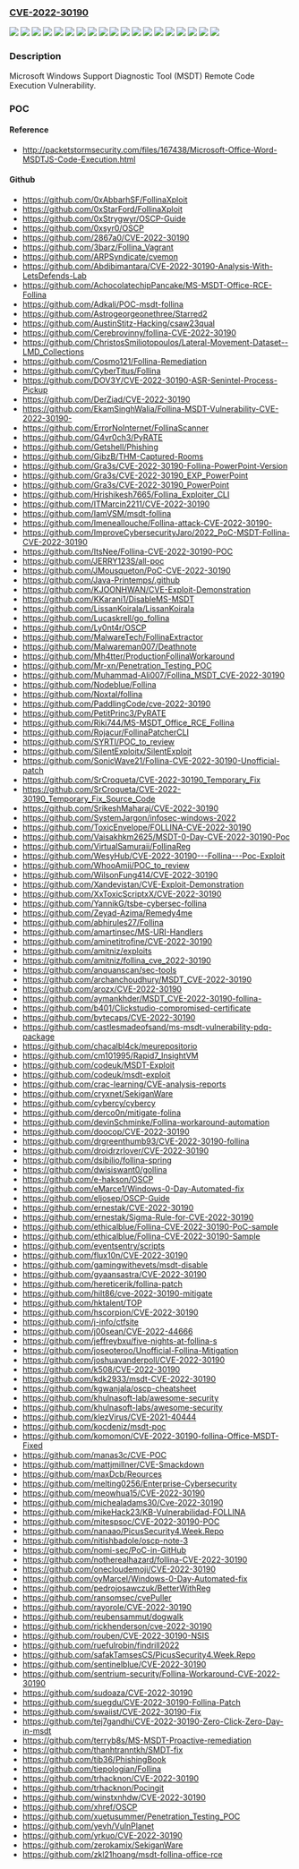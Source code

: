 ### [CVE-2022-30190](https://cve.mitre.org/cgi-bin/cvename.cgi?name=CVE-2022-30190)
![](https://img.shields.io/static/v1?label=Product&message=Windows%2010%20Version%2020H2%20for%2032-bit%20Systems&color=blue)
![](https://img.shields.io/static/v1?label=Product&message=Windows%2010%20Version%2020H2%20for%20ARM64-based%20Systems&color=blue)
![](https://img.shields.io/static/v1?label=Product&message=Windows%2010%20Version%2020H2%20for%20x64-based%20Systems&color=blue)
![](https://img.shields.io/static/v1?label=Product&message=Windows%2010%20Version%2021H1%20for%2032-bit%20Systems&color=blue)
![](https://img.shields.io/static/v1?label=Product&message=Windows%2010%20Version%2021H1%20for%20ARM64-based%20Systems&color=blue)
![](https://img.shields.io/static/v1?label=Product&message=Windows%2010%20Version%2021H1%20for%20x64-based%20Systems&color=blue)
![](https://img.shields.io/static/v1?label=Product&message=Windows%2010%20Version%2021H2%20for%2032-bit%20Systems&color=blue)
![](https://img.shields.io/static/v1?label=Product&message=Windows%2010%20Version%2021H2%20for%20ARM64-based%20Systems&color=blue)
![](https://img.shields.io/static/v1?label=Product&message=Windows%2010%20Version%2021H2%20for%20x64-based%20Systems&color=blue)
![](https://img.shields.io/static/v1?label=Product&message=Windows%2011%20for%20ARM64-based%20Systems&color=blue)
![](https://img.shields.io/static/v1?label=Product&message=Windows%2011%20for%20x64-based%20Systems&color=blue)
![](https://img.shields.io/static/v1?label=Product&message=Windows%20Server%202022%20(Server%20Core%20installation)&color=blue)
![](https://img.shields.io/static/v1?label=Product&message=Windows%20Server%202022%20Azure%20Edition%20Core%20Hotpatch&color=blue)
![](https://img.shields.io/static/v1?label=Product&message=Windows%20Server%202022&color=blue)
![](https://img.shields.io/static/v1?label=Product&message=Windows%20Server%2C%20version%2020H2%20(Server%20Core%20Installation)&color=blue)
![](https://img.shields.io/static/v1?label=Product&message=Windows%20Server&color=blue)
![](https://img.shields.io/static/v1?label=Product&message=Windows&color=blue)
![](https://img.shields.io/static/v1?label=Version&message=n%2Fa&color=blue)
![](https://img.shields.io/static/v1?label=Vulnerability&message=Remote%20Code%20Execution&color=brighgreen)

### Description

Microsoft Windows Support Diagnostic Tool (MSDT) Remote Code Execution Vulnerability.

### POC

#### Reference
- http://packetstormsecurity.com/files/167438/Microsoft-Office-Word-MSDTJS-Code-Execution.html

#### Github
- https://github.com/0xAbbarhSF/FollinaXploit
- https://github.com/0xStarFord/FollinaXploit
- https://github.com/0xStrygwyr/OSCP-Guide
- https://github.com/0xsyr0/OSCP
- https://github.com/2867a0/CVE-2022-30190
- https://github.com/3barz/Follina_Vagrant
- https://github.com/ARPSyndicate/cvemon
- https://github.com/Abdibimantara/CVE-2022-30190-Analysis-With-LetsDefends-Lab
- https://github.com/AchocolatechipPancake/MS-MSDT-Office-RCE-Follina
- https://github.com/Adkali/POC-msdt-follina
- https://github.com/Astrogeorgeonethree/Starred2
- https://github.com/AustinStitz-Hacking/csaw23qual
- https://github.com/Cerebrovinny/follina-CVE-2022-30190
- https://github.com/ChristosSmiliotopoulos/Lateral-Movement-Dataset--LMD_Collections
- https://github.com/Cosmo121/Follina-Remediation
- https://github.com/CyberTitus/Follina
- https://github.com/DOV3Y/CVE-2022-30190-ASR-Senintel-Process-Pickup
- https://github.com/DerZiad/CVE-2022-30190
- https://github.com/EkamSinghWalia/Follina-MSDT-Vulnerability-CVE-2022-30190-
- https://github.com/ErrorNoInternet/FollinaScanner
- https://github.com/G4vr0ch3/PyRATE
- https://github.com/Getshell/Phishing
- https://github.com/GibzB/THM-Captured-Rooms
- https://github.com/Gra3s/CVE-2022-30190-Follina-PowerPoint-Version
- https://github.com/Gra3s/CVE-2022-30190_EXP_PowerPoint
- https://github.com/Gra3s/CVE-2022-30190_PowerPoint
- https://github.com/Hrishikesh7665/Follina_Exploiter_CLI
- https://github.com/ITMarcin2211/CVE-2022-30190
- https://github.com/IamVSM/msdt-follina
- https://github.com/Imeneallouche/Follina-attack-CVE-2022-30190-
- https://github.com/ImproveCybersecurityJaro/2022_PoC-MSDT-Follina-CVE-2022-30190
- https://github.com/ItsNee/Follina-CVE-2022-30190-POC
- https://github.com/JERRY123S/all-poc
- https://github.com/JMousqueton/PoC-CVE-2022-30190
- https://github.com/Java-Printemps/.github
- https://github.com/KJOONHWAN/CVE-Exploit-Demonstration
- https://github.com/KKarani1/DisableMS-MSDT
- https://github.com/LissanKoirala/LissanKoirala
- https://github.com/Lucaskrell/go_follina
- https://github.com/Ly0nt4r/OSCP
- https://github.com/MalwareTech/FollinaExtractor
- https://github.com/Malwareman007/Deathnote
- https://github.com/Mh4tter/ProductionFollinaWorkaround
- https://github.com/Mr-xn/Penetration_Testing_POC
- https://github.com/Muhammad-Ali007/Follina_MSDT_CVE-2022-30190
- https://github.com/Nodeblue/Follina
- https://github.com/Noxtal/follina
- https://github.com/PaddlingCode/cve-2022-30190
- https://github.com/PetitPrinc3/PyRATE
- https://github.com/Riki744/MS-MSDT_Office_RCE_Follina
- https://github.com/Rojacur/FollinaPatcherCLI
- https://github.com/SYRTI/POC_to_review
- https://github.com/SilentExploitx/SilentExploit
- https://github.com/SonicWave21/Follina-CVE-2022-30190-Unofficial-patch
- https://github.com/SrCroqueta/CVE-2022-30190_Temporary_Fix
- https://github.com/SrCroqueta/CVE-2022-30190_Temporary_Fix_Source_Code
- https://github.com/SrikeshMaharaj/CVE-2022-30190
- https://github.com/SystemJargon/infosec-windows-2022
- https://github.com/ToxicEnvelope/FOLLINA-CVE-2022-30190
- https://github.com/Vaisakhkm2625/MSDT-0-Day-CVE-2022-30190-Poc
- https://github.com/VirtualSamuraii/FollinaReg
- https://github.com/WesyHub/CVE-2022-30190---Follina---Poc-Exploit
- https://github.com/WhooAmii/POC_to_review
- https://github.com/WilsonFung414/CVE-2022-30190
- https://github.com/Xandevistan/CVE-Exploit-Demonstration
- https://github.com/XxToxicScriptxX/CVE-2022-30190
- https://github.com/YannikG/tsbe-cybersec-follina
- https://github.com/Zeyad-Azima/Remedy4me
- https://github.com/abhirules27/Follina
- https://github.com/amartinsec/MS-URI-Handlers
- https://github.com/aminetitrofine/CVE-2022-30190
- https://github.com/amitniz/exploits
- https://github.com/amitniz/follina_cve_2022-30190
- https://github.com/anquanscan/sec-tools
- https://github.com/archanchoudhury/MSDT_CVE-2022-30190
- https://github.com/arozx/CVE-2022-30190
- https://github.com/aymankhder/MSDT_CVE-2022-30190-follina-
- https://github.com/b401/Clickstudio-compromised-certificate
- https://github.com/bytecaps/CVE-2022-30190
- https://github.com/castlesmadeofsand/ms-msdt-vulnerability-pdq-package
- https://github.com/chacalbl4ck/meurepositorio
- https://github.com/cm101995/Rapid7_InsightVM
- https://github.com/codeuk/MSDT-Exploit
- https://github.com/codeuk/msdt-exploit
- https://github.com/crac-learning/CVE-analysis-reports
- https://github.com/cryxnet/SekiganWare
- https://github.com/cybercy/cybercy
- https://github.com/derco0n/mitigate-folina
- https://github.com/devinSchminke/Follina-workaround-automation
- https://github.com/doocop/CVE-2022-30190
- https://github.com/drgreenthumb93/CVE-2022-30190-follina
- https://github.com/droidrzrlover/CVE-2022-30190
- https://github.com/dsibilio/follina-spring
- https://github.com/dwisiswant0/gollina
- https://github.com/e-hakson/OSCP
- https://github.com/eMarce1/Windows-0-Day-Automated-fix
- https://github.com/eljosep/OSCP-Guide
- https://github.com/ernestak/CVE-2022-30190
- https://github.com/ernestak/Sigma-Rule-for-CVE-2022-30190
- https://github.com/ethicalblue/Follina-CVE-2022-30190-PoC-sample
- https://github.com/ethicalblue/Follina-CVE-2022-30190-Sample
- https://github.com/eventsentry/scripts
- https://github.com/flux10n/CVE-2022-30190
- https://github.com/gamingwithevets/msdt-disable
- https://github.com/gyaansastra/CVE-2022-30190
- https://github.com/hereticerik/follina-patch
- https://github.com/hilt86/cve-2022-30190-mitigate
- https://github.com/hktalent/TOP
- https://github.com/hscorpion/CVE-2022-30190
- https://github.com/j-info/ctfsite
- https://github.com/j00sean/CVE-2022-44666
- https://github.com/jeffreybxu/five-nights-at-follina-s
- https://github.com/joseoteroo/Unofficial-Follina-Mitigation
- https://github.com/joshuavanderpoll/CVE-2022-30190
- https://github.com/k508/CVE-2022-30190
- https://github.com/kdk2933/msdt-CVE-2022-30190
- https://github.com/kgwanjala/oscp-cheatsheet
- https://github.com/khulnasoft-lab/awesome-security
- https://github.com/khulnasoft-labs/awesome-security
- https://github.com/klezVirus/CVE-2021-40444
- https://github.com/kocdeniz/msdt-poc
- https://github.com/komomon/CVE-2022-30190-follina-Office-MSDT-Fixed
- https://github.com/manas3c/CVE-POC
- https://github.com/mattjmillner/CVE-Smackdown
- https://github.com/maxDcb/Reources
- https://github.com/melting0256/Enterprise-Cybersecurity
- https://github.com/meowhua15/CVE-2022-30190
- https://github.com/michealadams30/Cve-2022-30190
- https://github.com/mikeHack23/KB-Vulnerabilidad-FOLLINA
- https://github.com/mitespsoc/CVE-2022-30190-POC
- https://github.com/nanaao/PicusSecurity4.Week.Repo
- https://github.com/nitishbadole/oscp-note-3
- https://github.com/nomi-sec/PoC-in-GitHub
- https://github.com/notherealhazard/follina-CVE-2022-30190
- https://github.com/onecloudemoji/CVE-2022-30190
- https://github.com/oyMarcel/Windows-0-Day-Automated-fix
- https://github.com/pedrojosawczuk/BetterWithReg
- https://github.com/ransomsec/cvePuller
- https://github.com/rayorole/CVE-2022-30190
- https://github.com/reubensammut/dogwalk
- https://github.com/rickhenderson/cve-2022-30190
- https://github.com/rouben/CVE-2022-30190-NSIS
- https://github.com/ruefulrobin/findrill2022
- https://github.com/safakTamsesCS/PicusSecurity4.Week.Repo
- https://github.com/sentinelblue/CVE-2022-30190
- https://github.com/sentrium-security/Follina-Workaround-CVE-2022-30190
- https://github.com/sudoaza/CVE-2022-30190
- https://github.com/suegdu/CVE-2022-30190-Follina-Patch
- https://github.com/swaiist/CVE-2022-30190-Fix
- https://github.com/tej7gandhi/CVE-2022-30190-Zero-Click-Zero-Day-in-msdt
- https://github.com/terryb8s/MS-MSDT-Proactive-remediation
- https://github.com/thanhtranntkh/SMDT-fix
- https://github.com/tib36/PhishingBook
- https://github.com/tiepologian/Follina
- https://github.com/trhacknon/CVE-2022-30190
- https://github.com/trhacknon/Pocingit
- https://github.com/winstxnhdw/CVE-2022-30190
- https://github.com/xhref/OSCP
- https://github.com/xuetusummer/Penetration_Testing_POC
- https://github.com/yevh/VulnPlanet
- https://github.com/yrkuo/CVE-2022-30190
- https://github.com/zerokamix/SekiganWare
- https://github.com/zkl21hoang/msdt-follina-office-rce


